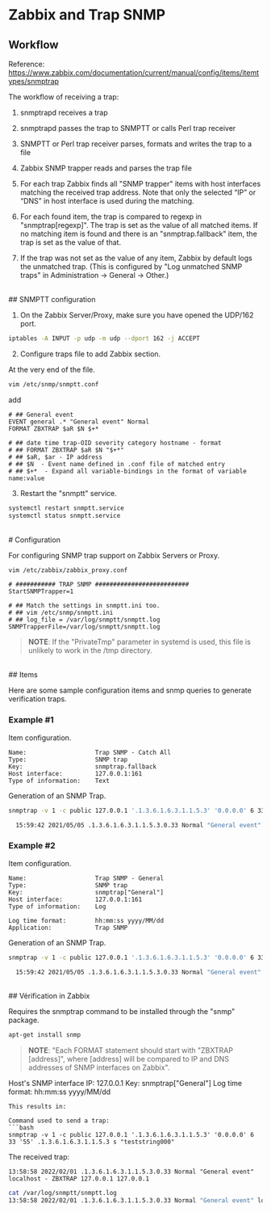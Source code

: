 # Zabbix and Trap SNMP

## Workflow

Reference: https://www.zabbix.com/documentation/current/manual/config/items/itemtypes/snmptrap

The workflow of receiving a trap:

1. snmptrapd receives a trap

2. snmptrapd passes the trap to SNMPTT or calls Perl trap receiver

3. SNMPTT or Perl trap receiver parses, formats and writes the trap to a file

4. Zabbix SNMP trapper reads and parses the trap file

5. For each trap Zabbix finds all "SNMP trapper" items with host interfaces matching the received trap address. Note that only the selected “IP” or “DNS” in host interface is used during the matching.

6. For each found item, the trap is compared to regexp in "snmptrap[regexp]". The trap is set as the value of all matched items. If no matching item is found and there is an "snmptrap.fallback" item, the trap is set as the value of that.

7. If the trap was not set as the value of any item, Zabbix by default logs the unmatched trap. (This is configured by "Log unmatched SNMP traps" in Administration → General → Other.)
<br>
## SNMPTT configuration

1. On the Zabbix Server/Proxy, make sure you have opened the UDP/162 port.

```bash
iptables -A INPUT -p udp -m udp --dport 162 -j ACCEPT
```

2. Configure traps file to add Zabbix section.

At the very end of the file.

```bash
vim /etc/snmp/snmptt.conf
```

add

```
# ## General event
EVENT general .* "General event" Normal
FORMAT ZBXTRAP $aR $N $+*

# ## date time trap-OID severity category hostname - format
# ## FORMAT ZBXTRAP $aR $N "$+*"
# ## $aR, $ar - IP address
# ## $N  - Event name defined in .conf file of matched entry
# ## $+*  - Expand all variable-bindings in the format of variable name:value
```

3. Restart the "snmptt" service.

```bash
systemctl restart snmptt.service
systemctl status snmptt.service
```
<br>
# Configuration

For configuring SNMP trap support on Zabbix Servers or Proxy.

```bash
vim /etc/zabbix/zabbix_proxy.conf
```

```
# ########### TRAP SNMP ##########################
StartSNMPTrapper=1

# ## Match the settings in snmptt.ini too.
# ## vim /etc/snmp/snmptt.ini
# ## log_file = /var/log/snmptt/snmptt.log
SNMPTrapperFile=/var/log/snmptt/snmptt.log
```

>**NOTE**: If the "PrivateTmp" parameter in systemd is used, this file is unlikely to work in the /tmp directory.
<br>
## Items

Here are some sample configuration items and snmp queries to generate verification traps.

### Example #1

Item configuration.

```
Name:                   Trap SNMP - Catch All
Type:                   SNMP trap
Key:                    snmptrap.fallback
Host interface:         127.0.0.1:161
Type of information:    Text
```

Generation of an SNMP Trap.

```bash
snmptrap -v 1 -c public 127.0.0.1 '.1.3.6.1.6.3.1.1.5.3' '0.0.0.0' 6 33 '55' .1.3.6.1.6.3.1.1.5.3 s "teststring000"

  15:59:42 2021/05/05 .1.3.6.1.6.3.1.1.5.3.0.33 Normal "General event" localhost - ZBXTRAP 127.0.0.1 127.0.0.1
```

### Example #2

Item configuration.

```
Name:                   Trap SNMP - General
Type:                   SNMP trap
Key:                    snmptrap["General"]
Host interface:         127.0.0.1:161
Type of information:    Log

Log time format:        hh:mm:ss yyyy/MM/dd
Application:            Trap SNMP
```

Generation of an SNMP Trap.

```bash
snmptrap -v 1 -c public 127.0.0.1 '.1.3.6.1.6.3.1.1.5.3' '0.0.0.0' 6 33 '55' .1.3.6.1.6.3.1.1.5.3 s "General event"

  15:59:42 2021/05/05 .1.3.6.1.6.3.1.1.5.3.0.33 Normal "General event" localhost - ZBXTRAP 127.0.0.1 127.0.0.1
```
<br>
## Vérification in Zabbix

Requires the snmptrap command to be installed through the "snmp" package.

```bash
apt-get install snmp
```

>**NOTE**: "Each FORMAT statement should start with "ZBXTRAP [address]", where [address] will be compared to IP and DNS addresses of SNMP interfaces on Zabbix".

Host's SNMP interface IP: 127.0.0.1
Key: snmptrap["General"]
Log time format: hh:mm:ss yyyy/MM/dd

```
This results in:

Command used to send a trap:
```bash
snmptrap -v 1 -c public 127.0.0.1 '.1.3.6.1.6.3.1.1.5.3' '0.0.0.0' 6 33 '55' .1.3.6.1.6.3.1.1.5.3 s "teststring000"
```

The received trap:

```
13:58:58 2022/02/01 .1.3.6.1.6.3.1.1.5.3.0.33 Normal "General event" localhost - ZBXTRAP 127.0.0.1 127.0.0.1
```

```bash
cat /var/log/snmptt/snmptt.log
13:58:58 2022/02/01 .1.3.6.1.6.3.1.1.5.3.0.33 Normal "General event" localhost - ZBXTRAP 127.0.0.1 general .iso:teststring000
```

